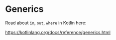 
# Generics

Read about `in`, `out`, `where` in Kotlin here:

https://kotlinlang.org/docs/reference/generics.html

